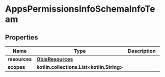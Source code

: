 
# AppsPermissionsInfoSchemaInfoTeam

## Properties
Name | Type | Description | Notes
------------ | ------------- | ------------- | -------------
**resources** | [**ObjsResources**](ObjsResources.md) |  | 
**scopes** | **kotlin.collections.List&lt;kotlin.String&gt;** |  | 



